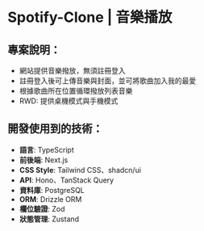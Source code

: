 # Spotify-Clone | 音樂播放

## 專案說明：

- 網站提供音樂撥放，無須註冊登入
- 註冊登入後可上傳音樂與封面，並可將歌曲加入我的最愛
- 根據歌曲所在位置循環撥放列表音樂
- RWD: 提供桌機模式與手機模式

## 開發使用到的技術：

- **語言**:  TypeScript
- **前後端**:  Next.js
- **CSS Style**: Tailwind CSS、shadcn/ui
- **API**:  Hono、TanStack Query
- **資料庫**: PostgreSQL 
- **ORM**: Drizzle ORM
- **欄位驗證**: Zod
- **狀態管理**: Zustand
